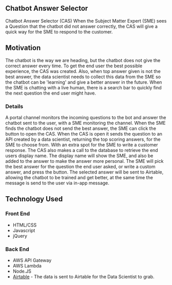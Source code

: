 ## Chatbot Answer Selector 
Chatbot Answer Selector (CAS)
When the Subject Matter Expert (SME) sees a Question that the chatbot did not answer correctly, the CAS will give a quick way for the SME to respond to the customer.

## Motivation
The chatbot is the way we are heading, but the chatbot does not give the correct answer every time. To get the end user the best possible experience, the CAS was created. Also, when top answer given is not the best answer, the data scientist needs to collect this data from the SME so the chatbot can be 'learning' and give a better answer in the future. 
When the SME is chatting with a live human, there is a search bar to quickly find the next question the end user might have. 

### Details
A portal channel monitors the incoming questions to the bot and answer the chatbot sent to the user, with a SME monitoring the channel. When the SME finds the chatbot does not send the best answer, the SME can click the button to open the CAS.
When the CAS is open it sends the question to an API created by a data scientist, returning the top scoring answers, for the SME to choose from. With an extra spot for the SME to write a customer response. 
The CAS also makes a call to the database to retrieve the end users display name. The display name will show the SME, and also be added to the answer to make the answer more personal. 
The SME will pick the best answer for the question the end user asked, or write a custom answer, and press the button. 
The selected answer will be sent to Airtable, allowing the chatbot to be trained and get better, at the same time the message is send to the user via in-app message.

## Technology Used

### Front End
* HTML/CSS
* Javascript
* jQuery

### Back End
* AWS API Gateway
* AWS Lambda
* Node.JS
* [Airtable](https://airtable.com/) - The data is sent to Airtable for the Data Scientist to grab.

